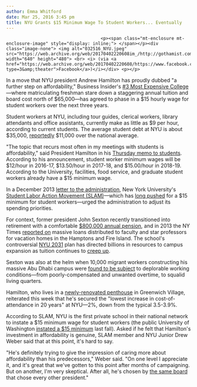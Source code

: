 ```yaml
---
author: Emma Whitford
date: Mar 25, 2016 3:45 pm
title: NYU Grants $15 Minimum Wage To Student Workers... Eventually 
---
```


	
										<p><span class="mt-enclosure mt-enclosure-image" style="display: inline;"> </span></p><div class="image-none"> <img alt="032516_NYU.jpeg" src="https://web.archive.org/web/20170402220608im_/http://gothamist.com/attachments/nyc_ewhitford/032516_NYU.jpeg" width="640" height="480"> <br> <i> (via <a href="https://web.archive.org/web/20170402220608/https://www.facebook.com/nyuSLAM/photos/a.407953919266900.95837.293158904079736/860662150662739/?type=3&amp;theater">Facebook</a>)</i></div> <p></p>

<p>In a move that NYU president Andrew Hamilton has proudly dubbed &quot;a further step on affordability,&quot; Business Insider&apos;s <a href="https://web.archive.org/web/20170402220608/http://www.businessinsider.com/most-expensive-colleges-in-america-2015-8">#3 Most Expensive College</a>&#x2014;where matriculating freshman stare down a staggering annual tuition and board cost north of $65,000&#x2014;has agreed to phase in a $15 hourly wage for student workers over the next three years. </p>

<p>Student workers at NYU, including tour guides, clerical workers, library attendants and office assistants, currently make as little as $9 per hour, according to current students. The average student debt at NYU is about $35,000, <a href="https://web.archive.org/web/20170402220608/http://www.villagevoice.com/news/nyu-students-debt-and-debtor-6433471">reportedly</a> $11,000 over the national average.</p>

<p>&quot;The topic that recurs most often in my meetings with students is affordability,&quot; said President Hamilton in his <a href="https://web.archive.org/web/20170402220608/https://www.nyu.edu/about/leadership-university-administration/office-of-the-president/redirect/communications/a-further-step-on-affordability-15-per-hour-minimum-wage-for-student-workers.html">Thursday memo to students</a>. According to his announcement, student worker minimum wages will be $12/hour in 2016-17, $13.50/hour in 2017-18, and $15.00/hour in 2018-19. According to the University, facilities, food service, and graduate student workers already have a $15 minimum wage. </p>

<p>In a December 2013 <a href="https://web.archive.org/web/20170402220608/https://nyuslam.wordpress.com/2013/12/12/we-demand-solutions-to-the-student-debt-crisis/">letter to the administration</a>, New York University&apos;s <a href="https://web.archive.org/web/20170402220608/https://nyuslam.wordpress.com/student-debt/">Student Labor Action Movement (SLAM)</a>&#x2014;which has <a href="https://web.archive.org/web/20170402220608/https://docs.google.com/a/gothamist.com/forms/d/1ljwrX3Wn2BGInXcOTq0VeU1DVufClEKHhmwQhe5ehyw/viewform?c=0&amp;w=1">long pushed</a> for a $15 minimum for student workers&#x2014;urged the administration to adjust its spending priorities. </p>

<p>For context, former president John Sexton recently transitioned into retirement with a comfortable <a href="https://web.archive.org/web/20170402220608/http://www.thewire.com/national/2013/08/john-sexton-will-officially-leave-nyu-2016/68346/">$800,000 annual pension</a>, and in 2013 the NY Times <a href="https://web.archive.org/web/20170402220608/http://www.nytimes.com/2013/06/18/nyregion/nyu-gives-stars-loans-for-summer-homes.html?_r=0">reported on</a> massive loans distributed to faculty and star professors for vacation homes in the Hamptons and Fire Island. The school&apos;s controversial <a href="https://web.archive.org/web/20170402220608/http://www.nyu.edu/nyu2031/nyuinnyc/growth/the-plan.php#Intro">NYU 2031</a> plan has directed billions in resources to campus expansion as tuition continues to <a href="https://web.archive.org/web/20170402220608/http://www.nbcnewyork.com/news/local/Prospective-NYU-Student-Bill-71K-Attendance-Change-Org-297555521.html">creep up</a>. </p>

<p>Sexton was also at the helm when 10,000 migrant workers constructing his massive Abu Dhabi campus were <a href="https://web.archive.org/web/20170402220608/http://gothamist.com/2015/04/16/report_labor_conditions_at_nyu_abu.php">found to be subject</a> to deplorable working conditions&#x2014;from poorly-compensated and unwanted overtime, to squalid living quarters. </p>

<p>Hamilton, who lives in a <a href="https://web.archive.org/web/20170402220608/http://www.nytimes.com/2015/12/22/us/nyu-presidents-penthouse-gets-a-1-1-million-face-lift.html">newly-renovated penthouse</a> in Greenwich Village, reiterated this week that he&apos;s secured the &quot;lowest increase in cost-of-attendance in 20 years&quot; at NYU&#x2014;2%, down from the typical 3.5-3.9%. </p>

<p>According to SLAM, NYU is the first private school in their national network to instate a $15 minimum wage for student workers (the public University of Washington <a href="https://web.archive.org/web/20170402220608/http://www.washington.edu/news/2015/09/28/uw-to-raise-minimum-wage-for-workers-to-15-an-hour/">instated a $15 minimum</a> last fall). Asked if he felt that Hamilton&apos;s investment in affordability is genuine, SLAM member and NYU Junior Drew Weber said that at this point, it&apos;s hard to say. </p>

<p>&quot;He&apos;s definitely trying to give the impression of caring more about affordability than his predecessors,&quot; Weber said. &quot;On one level I appreciate it, and it&apos;s great that we&apos;ve gotten to this point after months of campaigning. But on another, I&apos;m very skeptical. After all, he&apos;s chosen by <a href="https://web.archive.org/web/20170402220608/http://www.nytimes.com/2014/04/13/education/edlife/the-power-broker-of-nyu.html">the same board</a> that chose every other president.&quot; </p>					
										
									
				